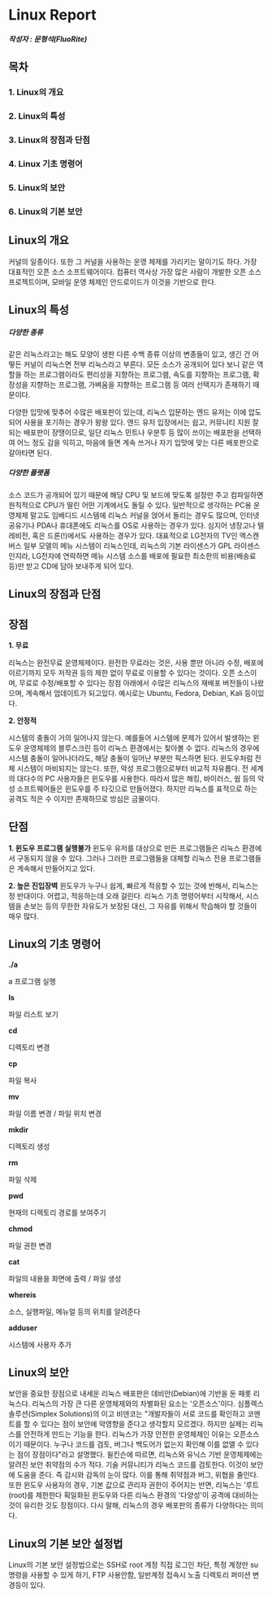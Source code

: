 Linux Report
=============

##### 작성자 : 문형석(FluoRite)





목차
-------------
### 1. Linux의 개요
### 2. Linux의 특성
### 3. Linux의 장점과 단점 
### 4. Linux 기초 명령어
### 5. Linux의 보안
### 6. Linux의 기본 보안 





Linux의 개요
-------------
커널의 일종이다. 또한 그 커널을 사용하는 운영 체제를 가리키는 말이기도 하다. 가장 대표적인 오픈 소스 소프트웨어이다. 컴퓨터 역사상 가장 많은 사람이 개발한 오픈 소스 프로젝트이며, 모바일 운영 체제인 안드로이드가 이것을 기반으로 한다.





Linux의 특성
-------------
##### 다양한 종류
같은 리눅스라고는 해도 모양이 생판 다른 수백 종류 이상의 변종들이 있고, 생긴 건 어떻든 커널이 리눅스면 전부 리눅스라고 부른다. 모든 소스가 공개되어 있다 보니 같은 역할을 하는 프로그램이라도 편리성을 지향하는 프로그램, 속도를 지향하는 프로그램, 확장성을 지향하는 프로그램, 가벼움을 지향하는 프로그램 등 여러 선택지가 존재하기 때문이다.

다양한 입맛에 맞추어 수많은 배포판이 있는데, 리눅스 입문하는 엔드 유저는 이에 압도되어 사용을 포기하는 경우가 왕왕 있다. 엔드 유저 입장에서는 쉽고, 커뮤니티 지원 잘 되는 배포판이 장땡이므로, 일단 리눅스 민트나 우분투 등 많이 쓰이는 배포판을 선택하여 어느 정도 감을 익히고, 마음에 들면 계속 쓰거나 자기 입맛에 맞는 다른 배포판으로 갈아타면 된다.

##### 다양한 플랫폼
소스 코드가 공개되어 있기 때문에 해당 CPU 및 보드에 맞도록 설정만 주고 컴파일하면 원칙적으로 CPU가 딸린 어떤 기계에서도 돌릴 수 있다. 일반적으로 생각하는 PC용 운영체제 말고도 임베디드 시스템에 리눅스 커널을 얹어서 돌리는 경우도 많으며, 인터넷 공유기나 PDA나 휴대폰에도 리눅스를 OS로 사용하는 경우가 있다. 심지어 냉장고나 텔레비전, 혹은 드론(!)에서도 사용하는 경우가 있다. 대표적으로 LG전자의 TV인 엑스캔버스 일부 모델의 메뉴 시스템이 리눅스인데, 리눅스의 기본 라이센스가 GPL 라이센스인지라, LG전자에 연락하면 메뉴 시스템 소스를 배포에 필요한 최소한의 비용(배송료 등)만 받고 CD에 담아 보내주게 되어 있다.





Linux의 장점과 단점
-------------
## 장점

**1. 무료**

리눅스는 완전무료 운영체제이다. 완전한 무료라는 것은, 사용 뿐만 아니라 수정, 배포에 이르기까지 모두 저작권 등의 제한 없이 무료로 이용할 수 있다는 것이다. 오픈 소스이며, 무료로 수정/배포할 수 있다는 장점 아래에서 수많은 리눅스의 재배포 버전들이 나왔으며, 계속해서 업데이트가 되고있다. 예시로는 Ubuntu, Fedora, Debian, Kali 등이있다.

**2. 안정적**

시스템의 충돌이 거의 일어나지 않는다. 예를들어 시스템에 문제가 있어서 발생하는 윈도우 운영체제의 블루스크린 등이 리눅스 환경에서는 찾아볼 수 없다. 리눅스의 경우에 시스템 충돌이 일어나더라도, 해당 충돌이 일어난 부분만 픽스하면 된다. 윈도우처럼 전체 시스템이 마비되지는 않는다. 또한, 악성 프로그램으로부터 비교적 자유롭다. 전 세계의 대다수의 PC 사용자들은 윈도우를 사용한다. 따라서 많은 해킹, 바이러스, 웜 등의 악성 소프트웨어들은 윈도우를 주 타깃으로 만들어졌다. 하지만 리눅스를 표적으로 하는 공격도 적은 수 이지만 존재하므로 방심은 금물이다.

## 단점

**1. 윈도우 프로그램 실행불가** 
윈도우 유저를 대상으로 만든 프로그램들은 리눅스 환경에서 구동되지 않을 수 있다. 그러나 그러한 프로그램들을 대체할 리눅스 전용 프로그램들은 계속해서 만들어지고 있다.


**2. 높은 진입장벽**
윈도우가 누구나 쉽게, 빠르게 적응할 수 있는 것에 반해서, 리눅스는 정 반대이다. 어렵고, 적응하는데 오래 걸린다. 리눅스 기초 명령어부터 시작해서, 시스템을 손보는 등의 무한한 자유도가 보장된 대신, 그 자유를 위해서 학습해야 할 것들이 매우 많다.



Linux의 기초 명령어
-------------
**./a**

a 프로그램 실행

**ls**

파일 리스트 보기

**cd**

디렉토리 변경

**cp**

파일 복사

**mv**

파일 이름 변경 / 파일 위치 변경

**mkdir**

디렉토리 생성 

**rm**

파일 삭제

**pwd**

현재의 디렉토리 경로를 보여주기

**chmod**

파일 권한 변경

**cat** 

파일의 내용을 화면에 출력 / 파일 생성

**whereis**

소스, 실행파일, 메뉴얼 등의 위치를 알려준다

**adduser**

시스템에 사용자 추가





Linux의 보안
-------------
보안을 중요한 장점으로 내세운 리눅스 배포판은 데비안(Debian)에 기반을 둔 패롯 리눅스다. 리눅스의 가장 큰 다른 운영체제와의 차별화된 요소는 '오픈소스'이다. 심플렉스 솔루션(Simplex Solutions)의 이고 비덴코는 "개발자들이 서로 코드를 확인하고 코멘트를 할 수 있다는 점이 보안에 악영향을 준다고 생각할지 모르겠다. 하지만 실제는 리눅스를 안전하게 만드는 기능을 한다. 리눅스가 가장 안전한 운영체제인 이유는 오픈소스이기 때문이다. 누구나 코드를 검토, 버그나 백도어가 없는지 확인해 이를 없앨 수 있다는 점이 장점이다"라고 설명했다. 윌킨슨에 따르면, 리눅스와 유닉스 기반 운영체제에는 알려진 보안 취약점의 수가 적다. 기술 커뮤니티가 리눅스 코드를 검토한다. 이것이 보안에 도움을 준다. 즉 감시와 감독의 눈이 많다. 이를 통해 취약점과 버그, 위협을 줄인다. 또한 윈도우 사용자의 경우, 기본 값으로 관리자 권한이 주어지는 반면, 리눅스는 '루트(root)를 제한한다 획일화된 윈도우와 다른 리눅스 환경의 '다양성'이 공격에 대비하는 것이 유리한 것도 장점이다. 다시 말해, 리눅스의 경우 배포판의 종류가 다양하다는 의미다.





Linux의 기본 보안 설정법
-------------
Linux의 기본 보안 설정법으로는 SSH로 root 계정 직접 로그인 차단, 특정 계정만 su 명령을 사용할 수 있게 하기, FTP 사용안함, 일반계정 접속시 노출 디렉토리 퍼미션 변경등이 있다.
